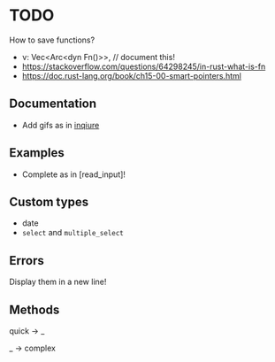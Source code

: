 # TODO

How to save functions?

- v: Vec<Arc<dyn Fn()>>, // document this!
- https://stackoverflow.com/questions/64298245/in-rust-what-is-fn
- https://doc.rust-lang.org/book/ch15-00-smart-pointers.html

## Documentation

- Add gifs as in [inqiure](https://crates.io/crates/inquire)

## Examples

- Complete as in [read_input]!

## Custom types

- date
- `select` and `multiple_select`

## Errors 

Display them in a new line!

## Methods

quick -> _

_ -> complex
